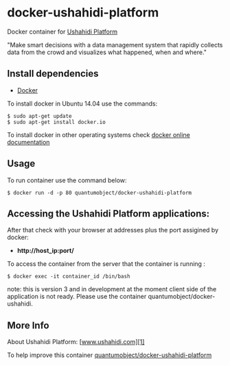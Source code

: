 # docker-ushahidi-platform

Docker container for [Ushahidi Platform][3]

"Make smart decisions with a data management system that rapidly collects data from the crowd and visualizes what happened, when and where."

## Install dependencies

  - [Docker][2]

To install docker in Ubuntu 14.04 use the commands:

    $ sudo apt-get update
    $ sudo apt-get install docker.io

 To install docker in other operating systems check [docker online documentation][4]

## Usage

To run container use the command below:

    $ docker run -d -p 80 quantumobject/docker-ushahidi-platform

## Accessing the Ushahidi Platform applications:

After that check with your browser at addresses plus the port assigined by docker:

  - **http://host_ip:port/**

To access the container from the server that the container is running :

    $ docker exec -it container_id /bin/bash

note: this is version 3 and in development at the moment client side of the application is not ready. Please use the container quantumobject/docker-ushahidi.

## More Info

About Ushahidi Platform: [www.ushahidi.com][1]

To help improve this container [quantumobject/docker-ushahidi-platform][5]

[1]:http://www.ushahidi.com/
[2]:https://www.docker.com
[3]:http://www.ushahidi.com/product/ushahidi/
[4]:http://docs.docker.com
[5]:https://github.com/QuantumObject/docker-ushahidi-platform
